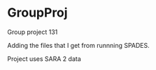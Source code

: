# GroupProj
Group project 131

Adding the files that I get from runnning SPADES.

Project uses SARA 2 data
